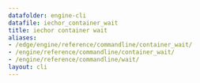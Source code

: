 ```yaml
---
datafolder: engine-cli
datafile: iechor_container_wait
title: iechor container wait
aliases:
- /edge/engine/reference/commandline/container_wait/
- /engine/reference/commandline/container_wait/
- /engine/reference/commandline/wait/
layout: cli
---
```


<!--
This page is automatically generated from iEchor's source code. If you want to
suggest a change to the text that appears here, open a ticket or pull request
in the source repository on GitHub:

https://github.com/iechor/cli
-->
